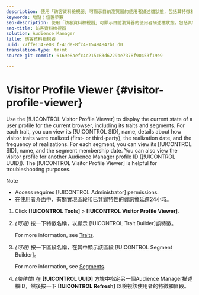 ```yaml
---
description: 使用「訪客資料檢視器」可顯示目前瀏覽器的使用者描述檔狀態，包括其特徵和區段。對於每個特徵，您可以檢視其SID、名稱、關於訪客特徵的實作方式(第一方或第三方)、實作日期和實作頻率。您可以針對每個區段檢視其SID、名稱和區段成員資格日期。您也可以檢視另一個Audience Manager設定檔ID(UUID)的訪客描述檔。「訪客資料檢視器」有助於疑難排解。
keywords: 地點；位置參數
seo-description: 使用「訪客資料檢視器」可顯示目前瀏覽器的使用者描述檔狀態，包括其特徵和區段。對於每個特徵，您可以檢視其SID、名稱、關於訪客特徵的實作方式(第一方或第三方)、實作日期和實作頻率。您可以針對每個區段檢視其SID、名稱和區段成員資格日期。您也可以檢視另一個Audience Manager設定檔ID(UUID)的訪客描述檔。「訪客資料檢視器」有助於疑難排解。
seo-title: 訪客資料檢視器
solution: Audience Manager
title: 訪客資料檢視器
uuid: 77ffe134-e08 f-41de-8fc4-15494847b1 d0
translation-type: tm+mt
source-git-commit: 6169e8aefc4c215c83d6229be7378f90453f19e9

---
```



# Visitor Profile Viewer {#visitor-profile-viewer}

Use the [!UICONTROL Visitor Profile Viewer] to display the current state of a user profile for the current browser, including its traits and segments. For each trait, you can view its [!UICONTROL SID], name, details about how visitor traits were realized (first- or third-party), the realization date, and the frequency of realizations. For each segment, you can view its [!UICONTROL SID], name, and the segment membership date. You can also view the visitor profile for another Audience Manager profile ID ([!UICONTROL UUID]). The [!UICONTROL Visitor Profile Viewer] is helpful for troubleshooting purposes.

>[!NOTE]
>
>* Access requires [!UICONTROL Administrator] permissions.
>* 在使用者介面中，有關實現區段和已登錄特性的資訊會延遲24小時。


<!-- 
Traits that are not part of a segment will not appear in the
<span class="wintitle"> Visitor Profile Viewer</span>.
-->

1. Click **[!UICONTROL Tools]** &gt; **[!UICONTROL Visitor Profile Viewer]**.

1. *(可選)* 按一下特徵名稱，以顯示 [!UICONTROL Trait Builder]該特徵。

   For more information, see [Traits](../features/traits/trait-details-page.md).

1. *(可選)* 按一下區段名稱，在其中顯示該區段 [!UICONTROL Segment Builder]。

   For more information, see [Segments](../features/segments/segments-purpose.md).

1. *(條件性)* 在 **[!UICONTROL UUID]** 方塊中指定另一個Audience Manager描述檔ID，然後按一下 **[!UICONTROL Refresh]** 以檢視該使用者的特徵和區段。